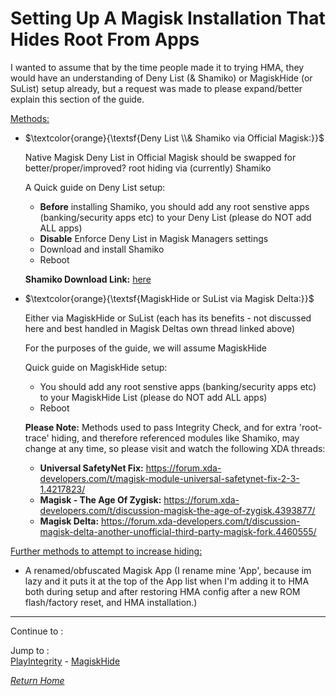 # Setting Up A Magisk Installation That Hides Root From Apps

I wanted to assume that by the time people made it to trying HMA, they would have an understanding of Deny List (& Shamiko) or MagiskHide (or SuList) setup already, but a request was made to please expand/better explain this section of the guide.

<ins>Methods:</ins>

- $\textcolor{orange}{\textsf{Deny List \\& Shamiko via Official Magisk:}}$
 
  Native Magisk Deny List in Official Magisk should be swapped for better/proper/improved? root hiding via (currently) Shamiko

  A Quick guide on Deny List setup:

  - **Before** installing Shamiko, you should add any root senstive apps (banking/security apps etc) to your Deny List (please do NOT add ALL apps)
  - **Disable** Enforce Deny List in Magisk Managers settings
  - Download and install Shamiko
  - Reboot

   **Shamiko Download Link:** [here](https://github.com/LSPosed/LSPosed.github.io/releases)


- $\textcolor{orange}{\textsf{MagiskHide or SuList via Magisk Delta:}}$

  Either via MagiskHide or SuList (each has its benefits - not discussed here and best handled in Magisk Deltas own thread linked above)

  For the purposes of the guide, we will assume MagiskHide

  Quick guide on MagiskHide setup: 
  - You should add any root senstive apps (banking/security apps etc) to your MagiskHide List (please do NOT add ALL apps)
  - Reboot

  **Please Note:**  Methods used to pass Integrity Check, and for extra 'root-trace' hiding, and therefore referenced modules like Shamiko, may change at any time, so please visit and watch the following XDA threads:
   - **Universal SafetyNet Fix:** https://forum.xda-developers.com/t/magisk-module-universal-safetynet-fix-2-3-1.4217823/
   - **Magisk - The Age Of Zygisk:** https://forum.xda-developers.com/t/discussion-magisk-the-age-of-zygisk.4393877/
   - **Magisk Delta:** https://forum.xda-developers.com/t/discussion-magisk-delta-another-unofficial-third-party-magisk-fork.4460555/


<ins>Further methods to attempt to increase hiding:</ins>

- A renamed/obfuscated Magisk App (I rename mine 'App', because im lazy and it puts it at the top of the App list when I'm adding it to HMA both during setup and after restoring HMA config after a new ROM flash/factory reset, and HMA installation.)

---

Continue to :


Jump to :<br>
[PlayIntegrity] - [MagiskHide]<br>

[<i>Return Home</i>](MagiskTOC.md)

<!--List of page links-->
[HMA Home]: (README.md)
[Install LSPosed]: Install-LSPosed.md
[Install HMA]: Install.md
[Compare HMA Blacklist vs Whitelist Methods]: BlacklistvsWhitelist.md
[Configure BlackList]: BlackList.md
[Configure WhiteList]: WhiteList.md
[Test HMA]: TestHMA.md
[Backup and Restore]: BackupAndRestore.md
[KnownIssues]: https://github.com/mModule/guide_hma/blob/master/KnownIssues.md

[Magisk Pages]: MagiskTOC.md
[Magisk USNF]: https://github.com/mModule/guide_hma/blob/master/Magisk-SafetyNet-Fix.md
[PlayIntegrity]: https://github.com/mModule/guide_hma/blob/master/Integrity-Check.md
[MagiskHide]: https://github.com/mModule/guide_hma/blob/master/Magisk-Hide.md
